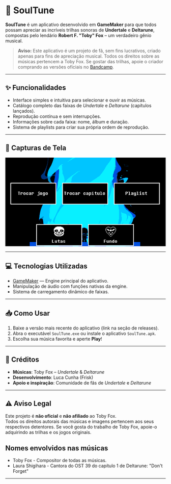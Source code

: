# 🎵 SoulTune

**SoulTune** é um aplicativo desenvolvido em **GameMaker** para que todos possam apreciar as incríveis trilhas sonoras de **Undertale** e **Deltarune**, compostas pelo lendário **Robert F. "Toby" Fox** – um verdadeiro gênio musical.

> **Aviso:** Este aplicativo é um projeto de fã, sem fins lucrativos, criado apenas para fins de apreciação musical. Todos os direitos sobre as músicas pertencem a Toby Fox. Se gostar das trilhas, apoie o criador comprando as versões oficiais no [Bandcamp](https://tobyfox.bandcamp.com/).

---

## ✨ Funcionalidades
- Interface simples e intuitiva para selecionar e ouvir as músicas.
- Catálogo completo das faixas de *Undertale* e *Deltarune* (capítulos lançados).
- Reprodução contínua e sem interrupções.
- Informações sobre cada faixa: nome, álbum e duração.
- Sistema de playlists para criar sua própria ordem de reprodução.

---

## 📸 Capturas de Tela
![Captura 1](imagem_2025-08-09_112916518.png)

---

## 💻 Tecnologias Utilizadas
- [GameMaker](https://gamemaker.io/) — Engine principal do aplicativo.
- Manipulação de áudio com funções nativas da engine.
- Sistema de carregamento dinâmico de faixas.

---

## 📥 Como Usar
1. Baixe a versão mais recente do aplicativo (link na seção de releases).
2. Abra o executável `SoulTune.exe` ou instale o aplicativo `SoulTune.apk`.
3. Escolha sua música favorita e aperte **Play**!

---

## 📜 Créditos
- **Músicas**: Toby Fox – *Undertale* & *Deltarune*
- **Desenvolvimento**: Luca Cunha (Frisk)
- **Apoio e inspiração**: Comunidade de fãs de *Undertale* e *Deltarune*

---

## ⚠️ Aviso Legal
Este projeto é **não oficial** e **não afiliado** ao Toby Fox.  
Todos os direitos autorais das músicas e imagens pertencem aos seus respectivos detentores.
Se você gosta do trabalho de Toby Fox, apoie-o adquirindo as trilhas e os jogos originais.

## Nomes envolvidos nas músicas
- Toby Fox - Compositor de todas as músicas.
- Laura Shigihara - Cantora do OST 39 do capítulo 1 de Deltarune: "Don't Forget"

---
